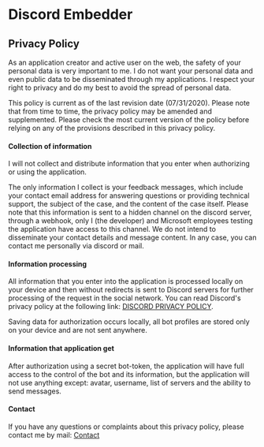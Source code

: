 # Discord Embedder
## Privacy Policy

As an application creator and active user on the web, the safety of your personal data is very important to me. I do not want your personal data and even public data to be disseminated through my applications. I respect your right to privacy and do my best to avoid the spread of personal data.

This policy is current as of the last revision date (07/31/2020). Please note that from time to time, the privacy policy may be amended and supplemented. Please check the most current version of the policy before relying on any of the provisions described in this privacy policy.

#### Collection of information
I will not collect and distribute information that you enter when authorizing or using the application.

The only information I collect is your feedback messages, which include your contact email address for answering questions or providing technical support, the subject of the case, and the content of the case itself.
Please note that this information is sent to a hidden channel on the discord server, through a webhook, only I (the developer) and Microsoft employees testing the application have access to this channel.
We do not intend to disseminate your contact details and message content.
In any case, you can contact me personally via discord or mail.

#### Information processing
All information that you enter into the application is processed locally on your device and then without redirects is sent to Discord servers for further processing of the request in the social network.
You can read Discord's privacy policy at the following link: [DISCORD PRIVACY POLICY](https://discord.com/new/privacy).

Saving data for authorization occurs locally, all bot profiles are stored only on your device and are not sent anywhere.

#### Information that application get
After authorization using a secret bot-token, the application will have full access to the control of the bot and its information, but the application will not use anything except: avatar, username, list of servers and the ability to send messages.

#### Contact
If you have any questions or complaints about this privacy policy, please contact me by mail: [Contact](mailto:lnikshev@gmail.com?subject=[Discord%20Embeder]%20Privacy%20Policy)

